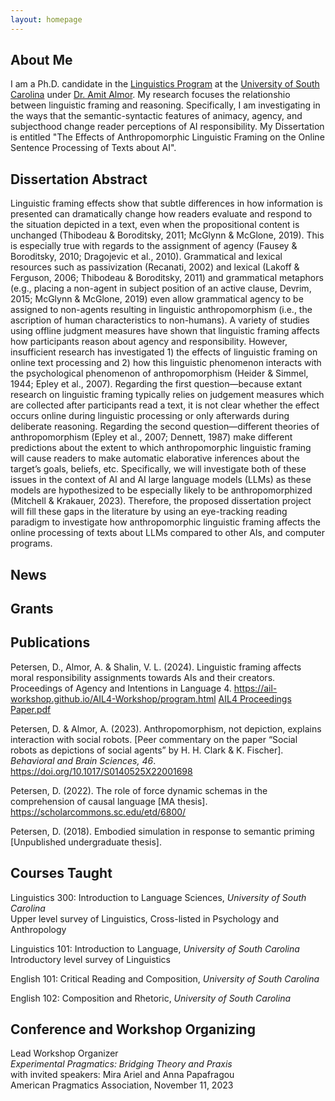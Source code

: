 ```yaml
---
layout: homepage
---
```


<link rel="stylesheet" type="text/css" href=".assets/css/styles.css">

## About Me

I am a Ph.D. candidate in the [Linguistics Program](https://sc.edu/study/colleges_schools/artsandsciences/linguistics/index.php) at the [University of South Carolina](https://sc.edu) under [Dr. Amit Almor](https://sc.edu/study/colleges_schools/artsandsciences/psychology/our_people/directory/almor_amit.php). My research focuses the relationshio between linguistic framing and reasoning. Specifically, I am investigating in the ways that the semantic-syntactic features of animacy, agency, and subjecthood change reader perceptions of AI responsibility. My Dissertation is entitled "The Effects of Anthropomorphic Linguistic Framing on the Online Sentence Processing of Texts about AI".

## Dissertation Abstract  

Linguistic framing effects show that subtle differences in how information is presented can dramatically change how readers evaluate and respond to the situation depicted in a text, even when the propositional content is unchanged (Thibodeau & Boroditsky, 2011; McGlynn & McGlone, 2019). This is especially true with regards to the assignment of agency (Fausey & Boroditsky, 2010; Dragojevic et al., 2010). Grammatical and lexical resources such as passivization (Recanati, 2002) and lexical (Lakoff & Ferguson, 2006; Thibodeau & Boroditsky, 2011) and grammatical metaphors (e.g., placing a non-agent in subject position of an active clause, Devrim, 2015; McGlynn & McGlone, 2019) even allow grammatical agency to be assigned to non-agents resulting in linguistic anthropomorphism (i.e., the ascription of human characteristics to non-humans). A variety of studies using offline judgment measures have shown that linguistic framing affects how participants reason about agency and responsibility. However, insufficient research has investigated 1) the effects of linguistic framing on online text processing and 2) how this linguistic phenomenon interacts with the psychological phenomenon of anthropomorphism (Heider & Simmel, 1944; Epley et al., 2007). Regarding the first question—because extant research on linguistic framing typically relies on judgement measures which are collected after participants read a text, it is not clear whether the effect occurs online during linguistic processing or only afterwards during deliberate reasoning. Regarding the second question—different theories of anthropomorphism (Epley et al., 2007; Dennett, 1987) make different predictions about the extent to which anthropomorphic linguistic framing will cause readers to make automatic elaborative inferences about the target’s goals, beliefs, etc. Specifically, we will investigate both of these issues in the context of AI and AI large language models (LLMs) as these models are hypothesized to be especially likely to be anthropomorphized (Mitchell & Krakauer, 2023). Therefore, the proposed dissertation project will fill these gaps in the literature by using an eye-tracking reading paradigm to investigate how anthropomorphic linguistic framing affects the online processing of texts about LLMs compared to other AIs, and computer programs.


## News



## Grants


  
## Publications

<p class="hanging-indent">
Petersen, D., Almor, A. & Shalin, V. L. (2024). Linguistic framing affects moral responsibility assignments towards AIs and their creators. Proceedings of Agency and Intentions in Language 4. <a href="https://ail-workshop.github.io/AIL4-Workshop/program.html"> https://ail-workshop.github.io/AIL4-Workshop/program.html</a> <a href="./assets/AIL4 Proceedings Paper.pdf">AIL4 Proceedings Paper.pdf</a> </p>

Petersen, D. & Almor, A. (2023). Anthropomorphism, not depiction, explains interaction with social robots. [Peer commentary on the paper “Social robots as depictions of social agents” by H. H. Clark & K. Fischer]. _Behavioral and Brain Sciences, 46_.  <a href="https://doi.org/10.1017/S0140525X22001698"> https://doi.org/10.1017/S0140525X22001698</a>

Petersen, D. (2022). The role of force dynamic schemas in the comprehension of causal language [MA thesis]. <a href="https://scholarcommons.sc.edu/etd/6800/"> https://scholarcommons.sc.edu/etd/6800/</a> 

Petersen, D. (2018). Embodied simulation in response to semantic priming [Unpublished undergraduate thesis]. 

## Courses Taught

Linguistics 300: Introduction to Language Sciences, _University of South Carolina_ \
Upper level survey of Linguistics, Cross-listed in Psychology and Anthropology

Linguistics 101: Introduction to Language, _University of South Carolina_ \
Introductory level survey of Linguistics

English 101: Critical Reading and Composition, _University of South Carolina_

English 102: Composition and Rhetoric, _University of South Carolina_

## Conference and Workshop Organizing
Lead Workshop Organizer \
_Experimental Pragmatics: Bridging Theory and Praxis_ \
with invited speakers: Mira Ariel and Anna Papafragou \
American Pragmatics Association, November 11, 2023

